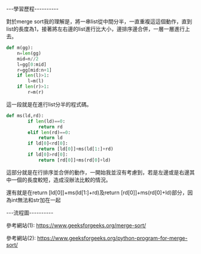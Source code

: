 ---學習歷程----------

對於merge sort我的理解是，將一串list從中間分半，一直重複這這個動作，直到list的長度為1，接著將左右邊的list進行比大小，邊排序邊合併，一層一層進行上去。
```Python
def m(gg):
    n=len(gg)
    mid=n//2
    l=gg[0:mid]
    r=gg[mid:n+1]
    if len(l)>1:
        l=m(l)
    if len(r)>1:
        r=m(r)
```      
這一段就是在進行list分半的程式碼。
```Python
def ms(ld,rd):
        if len(ld)==0:
            return rd
        elif len(rd)==0:
            return ld
        if ld[0]<rd[0]:
            return [ld[0]]+ms(ld[1:]+rd)
        if ld[0]>rd[0]:
            return [rd[0]]+ms(rd[0]+ld)
```
這部分就是在行排序並合併的動作，一開始我並沒有考慮到，若是左邊或是右邊其中一個的長度較短，造成沒辦法比較的情況。

還有就是在return [ld[0]]+ms(ld[1:]+rd)及return [rd[0]]+ms(rd[0]+ld)部分，因為int無法和str加在一起

---流程圖----------

參考網站(1): https://www.geeksforgeeks.org/merge-sort/

參考網站(2): https://www.geeksforgeeks.org/python-program-for-merge-sort/
